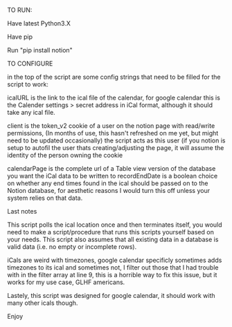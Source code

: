 TO RUN:

Have latest Python3.X

Have pip

Run "pip install notion"

TO CONFIGURE

in the top of the script are some config strings that need to be filled for the script to work:

icalURL is the link to the ical file of the calendar, for google calendar this is the Calender settings > secret address in iCal format, although it should take any ical file.

client is the token_v2 cookie of a user on the notion page with read/write permissions, (In months of use, this hasn't refreshed on me yet, but might need to be updated occasionally) the script acts as this user (if you notion is setup to autofil the user thats creating/adjusting the page, it will assume the identity of the person owning the cookie

calendarPage is the complete url of a Table view version of the database you want the iCal data to be written to
recordEndDate is a boolean choice on whether any end times found in the ical should be passed on to the Notion database, for aesthetic reasons I would turn this off unless your system relies on that data.


Last notes

This script polls the ical location once and then terminates itself, you would need to make a script/procedure that runs this scripts yourself based on your needs.
This script also assumes that all existing data in a database is valid data (i.e. no empty or incomplete rows).

iCals are weird with timezones, google calendar specificly sometimes adds timezones to its ical and sometimes not, I filter out those that I had trouble with in the filter array at line 9, this is a horrible way to fix this issue, but it works for my use case, GLHF americans.

Lastely, this script was designed for google calendar, it should work with many other icals though.

Enjoy
